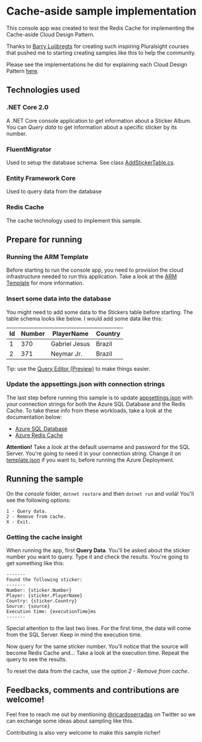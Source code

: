 # Cache-aside sample implementation

This console app was created to test the Redis Cache for implementing the Cache-aside Cloud Design Pattern.

Thanks to [Barry Luijbregts](https://github.com/bmaluijb) for creating such inspiring Pluralsight courses that pushed me to starting creating samples like this to help the community.

Please see the implementations he did for explaining each Cloud Design Pattern [here](https://github.com/bmaluijb/CloudDesignPatterns).

## Technologies used

### .NET Core 2.0

A .NET Core console application to get information about a Sticker Album. You can _Query data_ to get information about a specific sticker by its number.

### FluentMigrator 

Used to setup the database schema. See class [AddStickerTable.cs](src/console/AddStickerTable.cs).

### Entity Framework Core

Used to query data from the database

### Redis Cache

The cache technology used to implement this sample.

## Prepare for running

### Running the ARM Template

Before starting to run the console app, you need to provision the cloud infrastructure needed to run this application. Take a look at the [ARM Template](src/armtemplate/Readme.md) for more information.

### Insert some data into the database

You might need to add some data to the Stickers table before starting. The table schema looks like below. I would add some data like this:

|Id|Number|PlayerName|Country|
|--|------|----------|-------|
|1|370|Gabriel Jesus|Brazil|
|2|371|Neymar Jr.|Brazil|

Tip: use the [Query Editor (Preview)](https://azure.microsoft.com/pt-br/blog/t-sql-query-editor-in-browser-azure-portal/) to make things easier.

### Update the appsettings.json with connection strings

The last step before running this sample is to update [appsettings.json](src/console/appsettings.json) with your connection strings for both the Azure SQL Database and the Redis Cache. To take these info from these workloads, take a look at the documentation below:

* [Azure SQL Database](https://docs.microsoft.com/en-us/azure/sql-database/sql-database-connect-query-dotnet-visual-studio#for-adonet)
* [Azure Redis Cache](https://docs.microsoft.com/pt-br/azure/redis-cache/cache-dotnet-how-to-use-azure-redis-cache#retrieve-host-name-ports-and-access-keys-using-the-azure-portal)

**Attention!** Take a look at the default username and password for the SQL Server. You're going to need it in your connection string. Change it on [template.json](src/armtemplate/template.json) if you want to, before running the Azure Deployment.

## Running the sample

On the _console_ folder, `dotnet restore` and then `dotnet run` and voilá! You'll see the following options:

```
1 - Query data.
2 - Remove from cache.
X - Exit.
```

### Getting the cache insight

When running the app, first **Query Data**. You'll be asked about the sticker number you want to query. Type it and check the results. You're going to get something like this:

```
-------
Found the following sticker:
-------
Number: {sticker.Number}
Player: {sticker.PlayerName}
Country: {sticker.Country}
Source: {source}
Execution time: {executionTime}ms
-------
```

Special attention to the last two lines. For the first time, the data will come from the SQL Server. Keep in mind the execution time.

Now query for the same sticker number. You'll notice that the source will become Redis Cache and... Take a look at the execution time. Repeat the query to see the results.

To reset the data from the cache, use the option _2 - Remove from cache_.

## Feedbacks, comments and contributions are welcome!

Feel free to reach me out by mentioning [@ricardoserradas](https://twitter.com/ricardoserradas) on Twitter so we can exchange some ideas about sampling like this.

Contributing is also very welcome to make this sample richer!